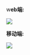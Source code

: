 w**eb端:**

![](https://cdn.nlark.com/yuque/0/2025/png/42691669/1738676629268-60c50fac-1fc1-4847-b103-ad0b2062c5b4.png)

**移动端:**

![](https://cdn.nlark.com/yuque/0/2025/png/42691669/1738676558225-5613ea87-03a8-44c2-8d79-3fdd4fc428fc.png)

